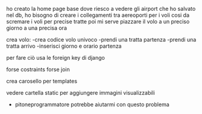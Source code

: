 ho creato la home page base dove riesco a vedere gli airport che ho salvato nel db,
ho bisogno di creare i collegamenti tra aereoporti per i voli cosi da scremare i voli per precise tratte
poi mi serve piazzare il volo a un preciso giorno a una precisa ora

crea volo:
-crea codice volo univoco
-prendi una tratta partenza
-prendi una tratta arrivo
-inserisci giorno e orario partenza


per fare ciò usa le foreign key di django

forse costraints 
forse join

crea carosello per templates

vedere cartella static per aggiungere immagini visualizzabili
- pitoneprogrammatore potrebbe aiutarmi con questo problema

